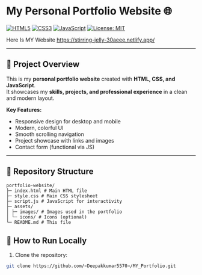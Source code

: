 # My Personal Portfolio Website 🌐

[![HTML5](https://img.shields.io/badge/HTML5-E34F26?style=flat&logo=html5&logoColor=white)](https://developer.mozilla.org/en-US/docs/Web/HTML)
[![CSS3](https://img.shields.io/badge/CSS3-1572B6?style=flat&logo=css3&logoColor=white)](https://developer.mozilla.org/en-US/docs/Web/CSS)
[![JavaScript](https://img.shields.io/badge/JavaScript-F7DF1E?style=flat&logo=javascript&logoColor=black)](https://developer.mozilla.org/en-US/docs/Web/JavaScript)
[![License: MIT](https://img.shields.io/badge/License-MIT-yellow.svg)](https://opensource.org/licenses/MIT)

Here Is MY Website  https://stirring-jelly-30aeee.netlify.app/

---

## 🌟 Project Overview

This is my **personal portfolio website** created with **HTML, CSS, and JavaScript**.  
It showcases my **skills, projects, and professional experience** in a clean and modern layout.

**Key Features:**
- Responsive design for desktop and mobile  
- Modern, colorful UI  
- Smooth scrolling navigation  
- Project showcase with links and images  
- Contact form (functional via JS)  

---

## 📁 Repository Structure
```
portfolio-website/
├─ index.html # Main HTML file
├─ style.css # Main CSS stylesheet
├─ script.js # JavaScript for interactivity
├─ assets/
│ ├─ images/ # Images used in the portfolio
│ └─ icons/ # Icons (optional)
└─ README.md # This file
```

## 🚀 How to Run Locally

1. Clone the repository:
```bash
git clone https://github.com/<Deepakkumar5570>/MY_Portfolio.git


